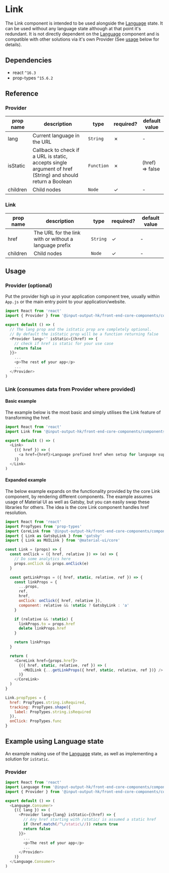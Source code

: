 # Link

The Link component is intended to be used alongside the [Language](Language.md) state. It can be used without any language state although at that point it's redundant. It is not directly dependent on the [Language](Language.md) component and is compatible with other solutions via it's own Provider (See [usage](#usage) below for details).

## Dependencies

* react `^16.3`
* prop-types `^15.6.2`

## Reference

### Provider

| prop name | description | type | required? | default value |
| --------- | ----------- | ---- | --------- | ------------- |
| lang | Current language in the URL | `String` | ✗ | - |
| isStatic | Callback to check if a URL is static, accepts single argument of href (String) and should return a Boolean | `Function` | ✗ | (href) => false |
| children | Child nodes | `Node` | ✓ | - |

### Link

| prop name | description | type | required? | default value |
| --------- | ----------- | ---- | --------- | ------------- |
| href | The URL for the link with or without a language prefix | `String` | ✓ | - |
| children | Child nodes | `Node` | ✓ | - |

## Usage

### Provider (optional)

Put the provider high up in your application component tree, usually within `App.js` or the main entry point to your application/website.

```javascript
import React from 'react'
import { Provider } from '@input-output-hk/front-end-core-components/components/Link'

export default () => (
  // The lang prop and the isStatic prop are completely optional.
  // By default the isStatic prop will be a function returning false
  <Provider lang='' isStatic={(href) => {
    // check if href is static for your use case
    return false
  }}>
    ...
    <p>The rest of your app</p>
    ...
  </Provider>
)

```

### Link (consumes data from Provider where provided)

#### Basic example

The example below is the most basic and simply utilises the Link feature of transforming the href.

```javascript
import React from 'react'
import Link from '@input-output-hk/front-end-core-components/components/Link'

export default () => (
  <Link>
    {({ href }) => (
      <a href={href}>Language prefixed href when setup for language support</a>
    )}
  </Link>
)

```

#### Expanded example

The below example expands on the functionality provided by the core Link component, by rendering different components. The example assumes usage of Material UI as well as Gatsby, but you can easily swap these libraries for others. The idea is the core Link component handles href resolution.

```javascript
import React from 'react'
import PropTypes from 'prop-types'
import CoreLink from '@input-output-hk/front-end-core-components/components/Link'
import { Link as GatsbyLink } from 'gatsby'
import { Link as MUILink } from '@material-ui/core'

const Link = (props) => {
  const onClick = ({ href, relative }) => (e) => {
    // Do some analytics here
    props.onClick && props.onClick(e)
  }

  const getLinkProps = ({ href, static, relative, ref }) => {
    const linkProps = {
      ...props,
      ref,
      href,
      onClick: onClick({ href, relative }),
      component: relative && !static ? GatsbyLink : 'a'
    }

    if (relative && !static) {
      linkProps.to = props.href
      delete linkProps.href
    }

    return linkProps
  }

  return (
    <CoreLink href={props.href}>
      {({ href, static, relative, ref }) => (
        <MUILink {...getLinkProps({ href, static, relative, ref })} />
      )}
    </CoreLink>
  )
}

Link.propTypes = {
  href: PropTypes.string.isRequired,
  tracking: PropTypes.shape({
    label: PropTypes.string.isRequired
  }),
  onClick: PropTypes.func
}


```

## Example using Language state

An example making use of the [Language](Language.md) state, as well as implementing a solution for `isStatic`.

### Provider

```javascript
import React from 'react'
import Language from '@input-output-hk/front-end-core-components/components/Language'
import { Provider } from '@input-output-hk/front-end-core-components/components/Link'

export default () => (
  <Language.Consumer>
    {({ lang }) => (
      <Provider lang={lang} isStatic={(href) => {
        // Any href starting with /static/ is assumed a static href
        if (href.match(/^\/static\//)) return true
        return false
      }}>
        ...
        <p>The rest of your app</p>
        ...
      </Provider>
    )}
  </Language.Consumer>
)

```
